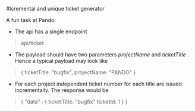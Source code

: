 #Icremental and unique ticket generator

A fun task at Pando.

- The api has a single endpoint 
> api/ticket

- The payload should have two parameters *projectName* and *ticketTitle* . Hence a typical payload may look like
> {
        ticketTitle: "bugfix",
        projectName: "PANDO"
}

- For each project independent ticket number for each title are issued incrementally. The response would be
> {
     "data" : {
         ticketTitle: "bugfix"
         ticketId: 1
     }
}